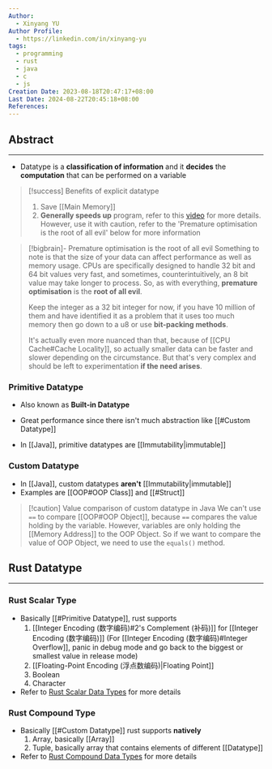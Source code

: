 ```yaml
---
Author:
  - Xinyang YU
Author Profile:
  - https://linkedin.com/in/xinyang-yu
tags:
  - programming
  - rust
  - java
  - c
  - js
Creation Date: 2023-08-18T20:47:17+08:00
Last Date: 2024-08-22T20:45:18+08:00
References: 
---
```

## Abstract
---
- Datatype is a **classification of information** and it **decides** the **computation** that can be performed on a variable

>[!success] Benefits of explicit datatype
> 1. Save [[Main Memory]]
> 2. **Generally speeds up** program, refer to this [video](https://www.youtube.com/watch?v=hwyRnHA54lI) for more details. However, use it with caution, refer to the 'Premature optimisation is the root of all evil' below for more information 
> 

>[!bigbrain]- Premature optimisation is the root of all evil
> Something to note is that the size of your data can affect performance as well as memory usage. CPUs are specifically designed to handle 32 bit and 64 bit values very fast, and sometimes, counterintuitively, an 8 bit value may take longer to process. So, as with everything, **premature optimisation** is the **root of all evil**. 
> 
> Keep the integer as a 32 bit integer for now, if you have 10 million of them and have identified it as a problem that it uses too much memory then go down to a u8 or use **bit-packing methods**.
>
 > It's actually even more nuanced than that, because of [[CPU Cache#Cache Locality]], so actually smaller data can be faster and slower depending on the circumstance. But that's very complex and should be left to experimentation **if the need arises**.


### Primitive Datatype
- Also known as **Built-in Datatype**
* Great performance since there isn't much abstraction like [[#Custom Datatype]]
- In [[Java]], primitive datatypes are [[Immutability|immutable]]

### Custom Datatype
- In [[Java]], custom datatypes **aren't** [[Immutability|immutable]]
- Examples are [[OOP#OOP Class]] and [[#Struct]]

>[!caution] Value comparison of custom datatype in Java
> We can't use `==` to compare [[OOP#OOP Object]], because `==` compares the value holding by the variable. However, variables are only holding the [[Memory Address]] to the OOP Object. So if we want to compare the value of OOP Object, we need to use the `equals()` method.








## Rust Datatype
---
### Rust Scalar Type
- Basically [[#Primitive Datatype]], rust supports 
	1. [[Integer Encoding (数字编码)#2's Complement (补码)]] for [[Integer Encoding (数字编码)]] (For [[Integer Encoding (数字编码)#Integer Overflow]], panic in debug mode and go back to the biggest or smallest value in release mode)
	2. [[Floating-Point Encoding (浮点数编码)|Floating Point]]
	3. Boolean
	4. Character
- Refer to [Rust Scalar Data Types](https://rust-book.cs.brown.edu/ch03-02-data-types.html#scalar-types) for more details
### Rust Compound Type
- Basically [[#Custom Datatype]] rust supports **natively**
	1. Array, basically [[Array]]
	2. Tuple, basically array that contains elements of different [[Datatype]]
- Refer to [Rust Compound Data Types](https://rust-book.cs.brown.edu/ch03-02-data-types.html#compound-types) for more details